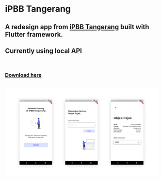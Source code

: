 # iPBB Tangerang

## A redesign app from [iPBB Tangerang](https://play.google.com/store/apps/details?id=com.opensipkd.ipbb_tgr&hl=en&gl=US) built with Flutter framework.
## Currently using local API

<br>

### [Download here](https://github.com/ronaldichandra/ipbb-tangerang/releases/download/1.1.1/app-release.apk)

<br>
<img src="https://raw.githubusercontent.com/ronaldichandra/ipbb-tangerang/main/screenshots/ss1.png" width="1000">
